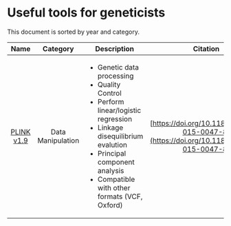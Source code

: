 # Useful tools for geneticists

This document is sorted by year and category.


|               Name              | Category |       Description      | Citation
|:-------------------------------:|:--------:|----------------------|:---------:|
|[PLINK v1.9](https://www.cog-genomics.org/plink/1.9/)|Data Manipulation|<ul><li>Genetic data processing</li><li>Quality Control</li><li>Perform linear/logistic regression</li><li>Linkage disequilibrium evalution</li><li>Principal component analysis</li><li>Compatible with other formats (VCF, Oxford)</li></ul>|[https://doi.org/10.1186/s13742-015-0047-8](https://doi.org/10.1186/s13742-015-0047-8)|

